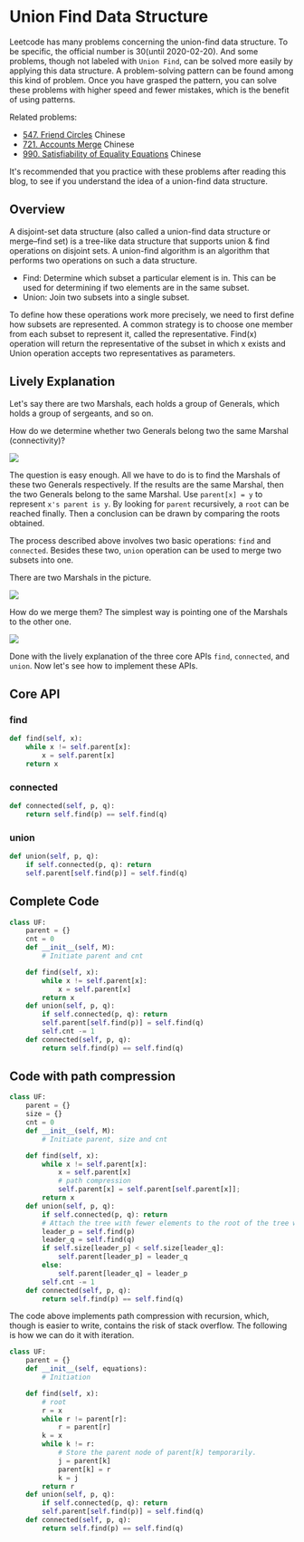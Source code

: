 # Union Find Data Structure

Leetcode has many problems concerning the union-find data structure. To be specific, the official number is 30(until 2020-02-20). And some problems, though not labeled with `Union Find`, can be solved more easily by applying this data structure. A problem-solving pattern can be found among this kind of problem. Once you have grasped the pattern, you can solve these problems with higher speed and fewer mistakes, which is the benefit of using patterns. 

Related problems:

- [547. Friend Circles](../problems/547.friend-circles.md) Chinese
- [721. Accounts Merge](https://leetcode-cn.com/problems/accounts-merge/solution/mo-ban-ti-bing-cha-ji-python3-by-fe-lucifer-3/) Chinese
- [990. Satisfiability of Equality Equations](https://github.com/azl397985856/leetcode/issues/304) Chinese

It's recommended that you practice with these problems after reading this blog, to see if you understand the idea of a union-find data structure.

## Overview

A disjoint-set data structure (also called a union-find data structure or merge–find set) is a tree-like data structure that supports union & find operations on disjoint sets. A union-find algorithm is an algorithm that performs two operations on such a data structure.

- Find: Determine which subset a particular element is in. This can be used for determining if two elements are in the same subset.
- Union: Join two subsets into a single subset.

To define how these operations work more precisely, we need to first define how subsets are represented. A common strategy is to choose one member from each subset to represent it, called the representative. Find(x) operation will return the representative of the subset in which x exists and Union operation accepts two representatives as parameters.

## Lively Explanation

Let's say there are two Marshals, each holds a group of Generals, which holds a group of sergeants, and so on.

How do we determine whether two Generals belong two the same Marshal (connectivity)?

![](https://tva1.sinaimg.cn/large/007S8ZIlly1ghlui26glxj30gs0bzwet.jpg)

The question is easy enough. All we have to do is to find the Marshals of these two Generals respectively. If the results are the same Marshal, then the two Generals belong to the same Marshal. Use `parent[x] = y` to represent `x's parent is y`. By looking for `parent` recursively, a `root` can be reached finally. Then a conclusion can be drawn by comparing the roots obtained.

The process described above involves two basic operations: `find` and `connected`. Besides these two, `union` operation can be used to merge two subsets into one.

There are two Marshals in the picture.

![](https://tva1.sinaimg.cn/large/007S8ZIlly1ghlui391l0j30wp0el0th.jpg)

How do we merge them? The simplest way is pointing one of the Marshals to the other one.

![](https://tva1.sinaimg.cn/large/007S8ZIlly1ghlui6gr4vj30ym0cojsb.jpg)

Done with the lively explanation of the three core APIs `find`, `connected`, and `union`. Now let's see how to implement these APIs.

## Core API

### find

```python
def find(self, x):
    while x != self.parent[x]:
        x = self.parent[x]
    return x
```

### connected

```python
def connected(self, p, q):
    return self.find(p) == self.find(q)
```

### union

```python
def union(self, p, q):
    if self.connected(p, q): return
    self.parent[self.find(p)] = self.find(q)
```

## Complete Code

```python
class UF:
    parent = {}
    cnt = 0
    def __init__(self, M):
        # Initiate parent and cnt

    def find(self, x):
        while x != self.parent[x]:
            x = self.parent[x]
        return x
    def union(self, p, q):
        if self.connected(p, q): return
        self.parent[self.find(p)] = self.find(q)
        self.cnt -= 1
    def connected(self, p, q):
        return self.find(p) == self.find(q)
```

## Code with path compression

```python
class UF:
    parent = {}
    size = {}
    cnt = 0
    def __init__(self, M):
        # Initiate parent, size and cnt

    def find(self, x):
        while x != self.parent[x]:
            x = self.parent[x]
            # path compression
            self.parent[x] = self.parent[self.parent[x]];
        return x
    def union(self, p, q):
        if self.connected(p, q): return
        # Attach the tree with fewer elements to the root of the tree with more elements in order to balance the tree.
        leader_p = self.find(p)
        leader_q = self.find(q)
        if self.size[leader_p] < self.size[leader_q]:
            self.parent[leader_p] = leader_q
        else:
            self.parent[leader_q] = leader_p
        self.cnt -= 1
    def connected(self, p, q):
        return self.find(p) == self.find(q)
```

The code above implements path compression with recursion, which, though is easier to write, contains the risk of stack overflow. The following is how we can do it with iteration.

```python
class UF:
    parent = {}
    def __init__(self, equations):
        # Initiation

    def find(self, x):
        # root
        r = x
        while r != parent[r]:
            r = parent[r]
        k = x
        while k != r:
            # Store the parent node of parent[k] temporarily.
            j = parent[k]
            parent[k] = r
            k = j
        return r
    def union(self, p, q):
        if self.connected(p, q): return
        self.parent[self.find(p)] = self.find(q)
    def connected(self, p, q):
        return self.find(p) == self.find(q)
```
